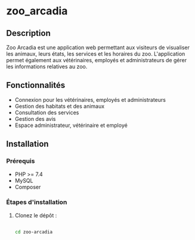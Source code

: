 # zoo_arcadia

## Description
Zoo Arcadia est une application web permettant aux visiteurs de visualiser les animaux, leurs états, les services et les horaires du zoo. L'application permet également aux vétérinaires, employés et administrateurs de gérer les informations relatives au zoo.

## Fonctionnalités
- Connexion pour les vétérinaires, employés et administrateurs
- Gestion des habitats et des animaux
- Consultation des services
- Gestion des avis
- Espace administrateur, vétérinaire et employé

## Installation
### Prérequis
- PHP >= 7.4
- MySQL
- Composer

### Étapes d'installation
1. Clonez le dépôt :
   ```bash
  
   cd zoo-arcadia
